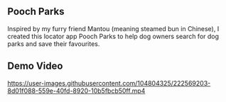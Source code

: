 ## Pooch Parks

Inspired by my furry friend Mantou (meaning steamed bun in Chinese), I created this locator app Pooch Parks to help dog owners search for dog parks and save their favourites.

## Demo Video

https://user-images.githubusercontent.com/104804325/222569203-8d01f088-559e-40fd-8920-10b5fbcb50ff.mp4

